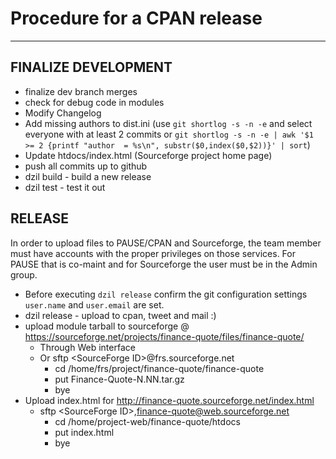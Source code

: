 # Procedure for a CPAN release
---

## FINALIZE DEVELOPMENT
* finalize dev branch merges
* check for debug code in modules
* Modify Changelog
* Add missing authors to dist.ini (use `git shortlog -s -n -e` and select everyone with at least 2 commits or `git shortlog -s -n -e | awk '$1 >= 2 {printf "author  = %s\n", substr($0,index($0,$2))}' | sort`)
* Update htdocs/index.html (Sourceforge project home page)
* push all commits up to github
* dzil build - build a new release
* dzil test - test it out

## RELEASE

In order to upload files to PAUSE/CPAN and Sourceforge, the team member must have accounts with the proper privileges on those services. For PAUSE that is co-maint and for Sourceforge the user must be in the Admin group.

* Before executing `dzil release` confirm the git configuration settings `user.name` and `user.email` are set.
* dzil release - upload to cpan, tweet and mail :)
* upload module tarball to sourceforge @ https://sourceforge.net/projects/finance-quote/files/finance-quote/
    * Through Web interface
    * Or sftp \<SourceForge ID\>@frs.sourceforge.net
        * cd /home/frs/project/finance-quote/finance-quote
        * put Finance-Quote-N.NN.tar.gz
        * bye
* Upload index.html for http://finance-quote.sourceforge.net/index.html
    * sftp \<SourceForge ID\>,finance-quote@web.sourceforge.net
        * cd /home/project-web/finance-quote/htdocs
        * put index.html
        * bye

